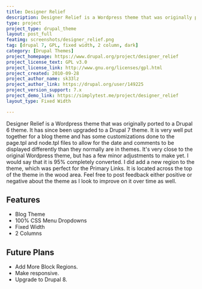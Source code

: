 ```yaml
---
title: Designer Relief
description: Designer Relief is a Wordpress theme that was originally ported to a Drupal 6 theme. It has since been upgraded to a Drupal 7 theme.
type: project
project_type: drupal_theme
layout: post_full
featimg: screenshots/designer_relief.png
tag: [drupal 7, GPL, fixed width, 2 column, dark]
category: [Drupal Themes]
project_homepage: https://www.drupal.org/project/designer_relief
project_license_text: GPL v3.0
project_license_link: http://www.gnu.org/licenses/gpl.html
project_created: 2010-09-28
project_author_name: sk33lz
project_author_link: https://drupal.org/user/149225
project_version_support: 7.x
project_demo_link: https://simplytest.me/project/designer_relief 
layout_type: Fixed Width

---
```

Designer Relief is a Wordpress theme that was originally ported to a Drupal 6 theme. It has since been upgraded to a Drupal 7 theme. It is very well put together for a blog theme and has some customizations done to the page.tpl and node.tpl files to allow for the date and comments to be displayed differently than they normally are in themes. It's very close to the original Wordpress theme, but has a few minor adjustments to make yet. I would say that it is 95% completely converted. I did add a new region to the theme, which was perfect for the Primary Links. It is located across the top of the theme in the wood area. Feel free to post feedback either positive or negative about the theme as I look to improve on it over time as well.

## Features
- Blog Theme
- 100% CSS Menu Dropdowns
- Fixed Width
- 2 Columns

## Future Plans

- Add More Block Regions.
- Make responsive.
- Upgrade to Drupal 8.
